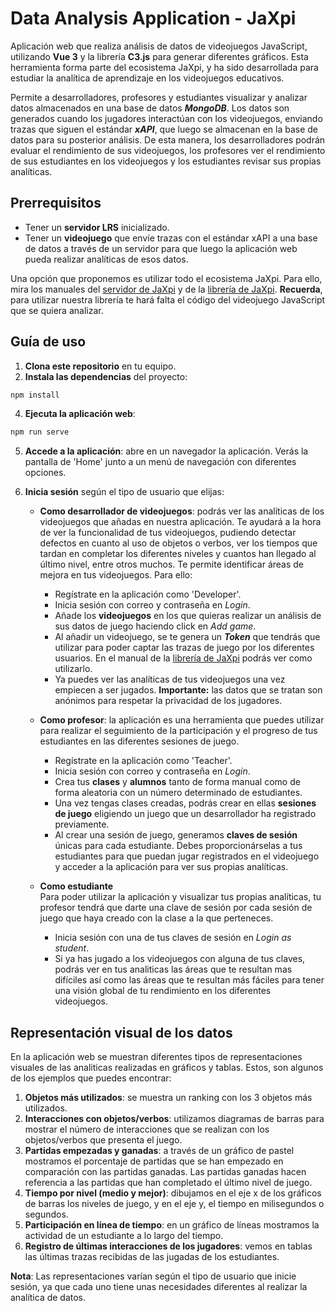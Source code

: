 # Data Analysis Application - JaXpi
Aplicación web que realiza análisis de datos de videojuegos JavaScript, utilizando **Vue 3** y la librería **C3.js** para generar diferentes gráficos. Esta herramienta forma parte del ecosistema JaXpi, y ha sido desarrollada para estudiar la analítica de aprendizaje en los videojuegos educativos.

Permite a desarrolladores, profesores y estudiantes visualizar y analizar datos almacenados en una base de datos ***MongoDB***. Los datos son generados cuando los jugadores interactúan con los videojuegos, enviando trazas que siguen el estándar ***xAPI***, que luego se almacenan en la base de datos para su posterior análisis. De esta manera, los desarrolladores podrán evaluar el rendimiento de sus videojuegos, los profesores ver el rendimiento de sus estudiantes en los videojuegos y los estudiantes revisar sus propias analíticas.

## Prerrequisitos
- Tener un **servidor LRS** inicializado.  
- Tener un **videojuego** que envíe trazas con el estándar xAPI a una base de datos a través de un servidor para que luego la aplicación web pueda realizar analíticas de esos datos.

Una opción que proponemos es utilizar todo el ecosistema JaXpi. Para ello, mira los manuales del [servidor de JaXpi](https://github.com/UCM-FDI-JaXpi/server) y de la [librería de JaXpi](https://github.com/UCM-FDI-JaXpi/lib).
**Recuerda**, para utilizar nuestra librería te hará falta el código del videojuego JavaScript que se quiera analizar.

## Guía de uso 
1. **Clona este repositorio** en tu equipo.
2. **Instala las dependencias** del proyecto:
````bash
npm install
````

4. **Ejecuta la aplicación web**:
````bash
npm run serve
````

5. **Accede a la aplicación**: abre en un navegador la aplicación. Verás la pantalla de 'Home' junto a un menú de navegación con diferentes opciones.

6. **Inicia sesión** según el tipo de usuario que elijas:

    - **Como desarrollador de videojuegos**: podrás ver las analíticas de los videojuegos que añadas en nuestra aplicación. Te ayudará a la hora de ver la funcionalidad de tus videojuegos, pudiendo detectar defectos en cuanto al uso de objetos o verbos, ver los tiempos que tardan en completar los diferentes niveles y cuantos han llegado al último nivel, entre otros muchos. Te permite identificar áreas de mejora en tus videojuegos. Para ello:
      - Regístrate en la aplicación como 'Developer'.
      - Inicia sesión con correo y contraseña en *Login*.
      - Añade los **videojuegos** en los que quieras realizar un análisis de sus datos de juego haciendo click en *Add game*.
      - Al añadir un videojuego, se te genera un ***Token*** que tendrás que utilizar para poder captar las trazas de juego por los diferentes usuarios. En el manual de la [librería de JaXpi](https://github.com/UCM-FDI-JaXpi/lib) podrás ver como utilizarlo.
      - Ya puedes ver las analíticas de tus videojuegos una vez empiecen a ser jugados.
        **Importante:** las datos que se tratan son anónimos para respetar la privacidad de los jugadores.
      
    - **Como profesor**: la aplicación es una herramienta que puedes utilizar para realizar el seguimiento de la participación y el progreso de tus estudiantes en las diferentes sesiones de juego.
      - Regístrate en la aplicación como 'Teacher'.
      - Inicia sesión con correo y contraseña en *Login*.
      - Crea tus **clases** y **alumnos** tanto de forma manual como de forma aleatoria con un número determinado de estudiantes.
      - Una vez tengas clases creadas, podrás crear en ellas **sesiones de juego** eligiendo un juego que un desarrollador ha registrado previamente.
      - Al crear una sesión de juego, generamos **claves de sesión** únicas para cada estudiante. Debes proporcionárselas a tus estudiantes para que puedan jugar registrados en el videojuego y acceder a la aplicación para ver sus propias analíticas.
    
    - **Como estudiante**  
      Para poder utilizar la aplicación y visualizar tus propias analíticas, tu profesor tendrá que darte una clave de sesión por cada sesión de juego que haya creado con la clase a la que perteneces.
      - Inicia sesión con una de tus claves de sesión en *Login as student*.
      - Si ya has jugado a los videojuegos con alguna de tus claves, podrás ver en tus analiticas las áreas que te resultan mas difíciles así como las áreas que te resultan más fáciles para tener una visión global de tu rendimiento en los diferentes videojuegos.

## Representación visual de los datos
En la aplicación web se muestran diferentes tipos de representaciones visuales de las analiticas realizadas en gráficos y tablas. Estos, son algunos de los ejemplos que puedes encontrar:  
1. **Objetos más utilizados**: se muestra un ranking con los 3 objetos más utilizados.  
2. **Interacciones con objetos/verbos**: utilizamos diagramas de barras para mostrar el número de interacciones que se realizan con los objetos/verbos que presenta el juego.  
3. **Partidas empezadas y ganadas**: a través de un gráfico de pastel mostramos el porcentaje de partidas que se han empezado en comparación con las partidas ganadas. Las partidas ganadas hacen referencia a las partidas que han completado el último nivel de juego.  
4. **Tiempo por nivel (medio y mejor)**: dibujamos en el eje x de los gráficos de barras los niveles de juego, y en el eje y, el tiempo en milisegundos o segundos.  
5. **Participación en línea de tiempo**: en un gráfico de líneas mostramos la actividad de un estudiante a lo largo del tiempo.  
6. **Registro de últimas interacciones de los jugadores**: vemos en tablas las últimas trazas recibidas de las jugadas de los estudiantes.

**Nota**: Las representaciones varían según el tipo de usuario que inicie sesión, ya que cada uno tiene unas necesidades diferentes al realizar la analítica de datos.
